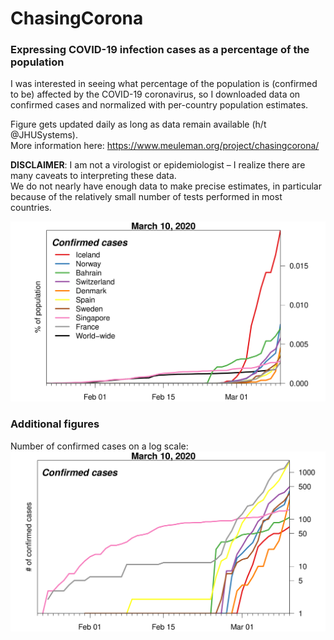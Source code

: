 # ChasingCorona

### Expressing COVID-19 infection cases as a percentage of the population

I was interested in seeing what percentage of the population is (confirmed to be) affected by the COVID-19 coronavirus,
so I downloaded data on confirmed cases and normalized with per-country population estimates.

Figure gets updated daily as long as data remain available (h/t @JHUSystems).\
More information here: https://www.meuleman.org/project/chasingcorona/

**DISCLAIMER**: I am not a virologist or epidemiologist – I realize there are many caveats to interpreting these data.\
We do not nearly have enough data to make precise estimates, in particular because of the relatively small number of tests performed in most countries.

![perc. of population confirmed](https://raw.githubusercontent.com/meuleman/ChasingCorona/master/percentage_population_confirmed_top9_min50_latest.png "% of per-country population that are confirmed cases")

### Additional figures

<!--
The following figures are even harder to interpret than the one shown above.
In particular, the percentage of confirmed cases resulting in death is heavily skewed upwards 
because of the lack of tests performed in the general population.\
That said, for the sake of completeness I include them here.

![perc. of population death or recovered](https://raw.githubusercontent.com/meuleman/ChasingCorona/master/percentage_population_deaths_recovered_top9_min50_latest.png "% of per-country population that has died or recovered from COVID-19")

![perc. of cases death or recovered](https://raw.githubusercontent.com/meuleman/ChasingCorona/master/percentage_cases_deaths_recovered_top9_min50_latest.png "% of per-country cases that has died or recovered from COVID-19")
-->

Number of confirmed cases on a log scale:
![number of confirmed cases per country](https://raw.githubusercontent.com/meuleman/ChasingCorona/master/absolute_numbers_top9_min50_latest.png "number of confirmed COVID-19 cases per country")



